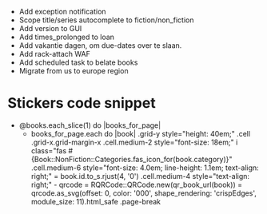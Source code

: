 * Add exception notification
* Scope title/series autocomplete to fiction/non_fiction
* Add version to GUI
* Add times_prolonged to loan
* Add vakantie dagen, om due-dates over te slaan.
* Add rack-attach WAF
* Add scheduled task to belate books
* Migrate from us to europe region

# Stickers code snippet
- @books.each_slice(1) do |books_for_page|
  - books_for_page.each do |book|
    .grid-y style="height: 40em;"
      .cell
        .grid-x.grid-margin-x
          .cell.medium-2 style="font-size: 18em;"
            i class="fas #{Book::NonFiction::Categories.fas_icon_for(book.category)}"
          .cell.medium-6 style="font-size: 4.0em; line-height: 1.1em; text-align: right;"
            = book.id.to_s.rjust(4, '0')
          .cell.medium-4 style="text-align: right;"
            - qrcode = RQRCode::QRCode.new(qr_book_url(book))
            = qrcode.as_svg(offset: 0, color: '000', shape_rendering: 'crispEdges', module_size: 11).html_safe
  .page-break

